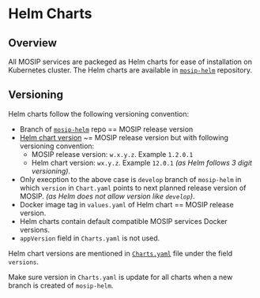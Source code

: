 # Helm Charts

## Overview
All MOSIP services are packeged as Helm charts for ease of installation on Kubernetes cluster. The Helm charts are available in [`mosip-helm`](https://github.com/mosip/mosip-helm) repository.

## Versioning 
Helm charts follow the following versioning convention:

* Branch of [`mosip-helm`](https://github.com/mosip/mosip-helm) repo == MOSIP release version
* [Helm chart version](https://helm.sh/docs/topics/charts/#charts-and-versioning) ~= MOSIP release version but with following versioning convention:
    * MOSIP release version: `w.x.y.z`. Example `1.2.0.1`
    * Helm chart version: `wx.y.z`. Example `12.0.1` _(as Helm follows 3 digit versioning)_.
* Only execption to the above case is `develop` branch of `mosip-helm` in which `version` in `Chart.yaml` points to next planned release version of MOSIP. _(as Helm does not allow version like `develop`)_.
* Docker image tag in `values.yaml` of Helm chart == MOSIP release version.
* Helm charts contain default compatible MOSIP services Docker versions. 
* `appVersion` field in `Charts.yaml` is not used. 

Helm chart versions are mentioned in [`Charts.yaml`](https://github.com/mosip/mosip-helm/blob/1.2.0/charts/artifactory/Chart.yaml) file under the field `versions`. 

Make sure version in `Charts.yaml` is update for all charts when a new branch is created of `mosip-helm`.



